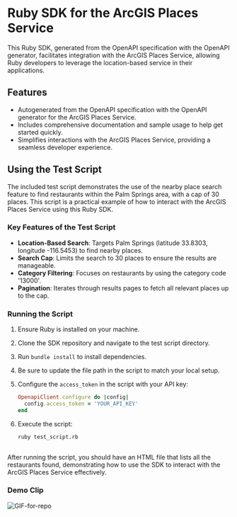 # Ruby SDK for the ArcGIS Places Service

This Ruby SDK, generated from the OpenAPI specification with the OpenAPI generator, facilitates integration with the ArcGIS Places Service, allowing Ruby developers to leverage the location-based service in their applications.

## Features

- Autogenerated from the OpenAPI specification with the OpenAPI generator for the ArcGIS Places Service.
- Includes comprehensive documentation and sample usage to help get started quickly.
- Simplifies interactions with the ArcGIS Places Service, providing a seamless developer experience.

## Using the Test Script

The included test script demonstrates the use of the nearby place search feature to find restaurants within the Palm Springs area, with a cap of 30 places. This script is a practical example of how to interact with the ArcGIS Places Service using this Ruby SDK.

### Key Features of the Test Script

- **Location-Based Search**: Targets Palm Springs (latitude 33.8303, longitude -116.5453) to find nearby places.
- **Search Cap**: Limits the search to 30 places to ensure the results are manageable.
- **Category Filtering**: Focuses on restaurants by using the category code '13000'.
- **Pagination**: Iterates through results pages to fetch all relevant places up to the cap.

### Running the Script

1. Ensure Ruby is installed on your machine.
2. Clone the SDK repository and navigate to the test script directory.
3. Run `bundle install` to install dependencies.
4. Be sure to update the file path in the script to match your local setup.
5. Configure the `access_token` in the script with your API key:

   ```ruby
   OpenapiClient.configure do |config|
     config.access_token = 'YOUR_API_KEY'
   end
6. Execute the script:

    ```bash
    ruby test_script.rb
  
After running the script, you should have an HTML file that lists all the restaurants found, demonstrating how to use the SDK to interact with the ArcGIS Places Service effectively.

### Demo Clip
![GIF-for-repo](https://github.com/cyatteau/arcgis-places-service-ruby-sdk/assets/112517097/a729726d-1dd7-4465-8228-32719a43913a)
